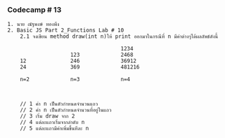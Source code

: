 ### Codecamp # 13
    1. นาย ณัฐพงษ์ ทองพึง
    2. Basic JS Part 2_Functions Lab # 10
        2.1 จงเขียน method draw(int n)ให้ print ออกมาในกรณีที่ n มีค่าต่างๆได้ผลลัพธ์ดังนี้

                                        1234
                        123             2468
        12              246             36912
        24              369             481216

        n=2             n=3             n=4


        
        // 1 ค่า n เป็นตัวกำหนดจำนวนแถว
        // 2 ค่า n เป็นตัวกำหนดจำนวนที่อยู่ในแถว
        // 3 เริ่ม draw จาก 2
        // 4 แต่ละแถวเริ่มจากลำดับ n
        // 5 แต่ละแถวมีค่าเพิ่มขึ้นทีละ n

